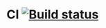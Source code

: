 # CI [![Build status](https://ci.appveyor.com/api/projects/status/tn5md50137aveiih/branch/main?svg=true)](https://ci.appveyor.com/project/ElenaBairamova/apici/branch/main)
